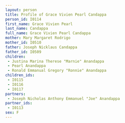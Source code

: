 ```yaml
---
layout: person
title: Profile of Grace Vivien Pearl Candappa
person_id: I0114
first_name: Grace Vivien Pearl
last_name: Candappa
full_name: Grace Vivien Pearl Candappa
mother: Mary Margaret Rodrigo
mother_id: I0510
father: Joseph Nicklaus Candappa
father_id: I0509
children:
 - Justina Marina Therese "Marnie" Anandappa
 - Pearl Anandappa
 - Ronald Emmanual Gregory "Ronnie" Anandappa
children_ids:
 - I0115
 - I0116
 - I0117
partners:
 - Joseph Nicholas Anthony Emmanuel "Joe" Anandappa
partner_ids:
 - I0113
sex: F
---
```


